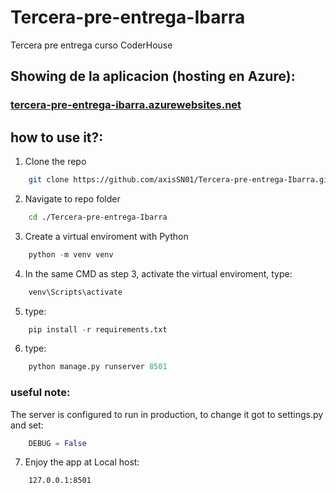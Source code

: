 # Tercera-pre-entrega-Ibarra
Tercera pre entrega curso CoderHouse

## Showing de la aplicacion (hosting en Azure): 
### <a href="https://tercera-pre-entrega-ibarra.azurewebsites.net/" style="text-align: center;">tercera-pre-entrega-ibarra.azurewebsites.net</a>

## how to use it?:

1. Clone the repo
```sh
    git clone https://github.com/axisSN01/Tercera-pre-entrega-Ibarra.git
``` 
2. Navigate to repo folder
```sh
    cd ./Tercera-pre-entrega-Ibarra

```

3. Create a virtual enviroment with Python 
```py
    python -m venv venv

```

4. In the same CMD as step 3, activate the virtual enviroment, type:
```sh
    venv\Scripts\activate
```

5. type:  
```py
    pip install -r requirements.txt
```
6. type: 
```py
    python manage.py runserver 8501
```

###  useful note: 
The server is configured to run in production, to change it got to settings.py and set:
```py
    DEBUG = False

```

7. Enjoy the app at Local host: 
```sh 
    127.0.0.1:8501
```

